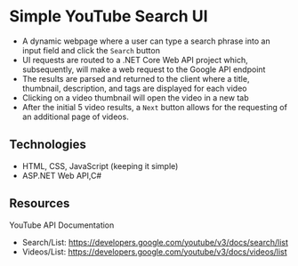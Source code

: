 # Simple YouTube Search UI

- A dynamic webpage where a user can type a search phrase into an input field and click the `Search` button
- UI requests are routed to a .NET Core Web API project which, subsequently, will make a web request to the Google API endpoint
- The results are parsed and returned to the client where a title, thumbnail, description, and tags are displayed for each video
- Clicking on a video thumbnail will open the video in a new tab
- After the initial 5 video results, a `Next` button allows for the requesting of an additional page of videos.

## Technologies

- HTML, CSS, JavaScript (keeping it simple)
- ASP.NET Web API,C#

## Resources

YouTube API Documentation

- Search/List: <https://developers.google.com/youtube/v3/docs/search/list>
- Videos/List: <https://developers.google.com/youtube/v3/docs/videos/list>
